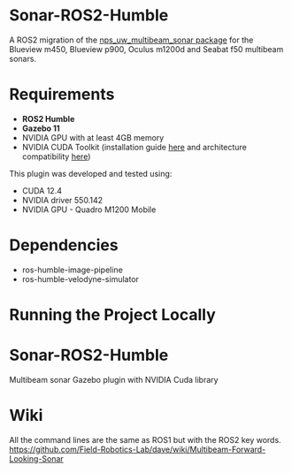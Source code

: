 # Sonar-ROS2-Humble
A ROS2 migration of the [nps_uw_multibeam_sonar package](https://github.com/Field-Robotics-Lab/nps_uw_multibeam_sonar) for the Blueview m450, Blueview p900, Oculus m1200d and Seabat f50 multibeam sonars. 

# Requirements

* **ROS2 Humble**
* **Gazebo 11**
* NVIDIA GPU with at least 4GB memory
* NVIDIA CUDA Toolkit (installation guide [here](https://docs.nvidia.com/cuda/cuda-installation-guide-linux/index.html) and architecture compatibility [here](https://docs.nvidia.com/cuda/cuda-toolkit-release-notes/index.html))

This plugin was developed and tested using:
* CUDA 12.4
* NVIDIA driver 550.142
* NVIDIA GPU - Quadro M1200 Mobile

# Dependencies

* ros-humble-image-pipeline
* ros-humble-velodyne-simulator

# Running the Project Locally


# Sonar-ROS2-Humble
Multibeam sonar Gazebo plugin with NVIDIA Cuda library 

# Wiki
All the command lines are the same as ROS1 but with the ROS2 key words.
https://github.com/Field-Robotics-Lab/dave/wiki/Multibeam-Forward-Looking-Sonar
